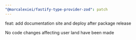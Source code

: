 ```yaml
---
"@marcalexiei/fastify-type-provider-zod": patch
---
```


feat: add documentation site and deploy after package release

No code changes affecting user land have been made
